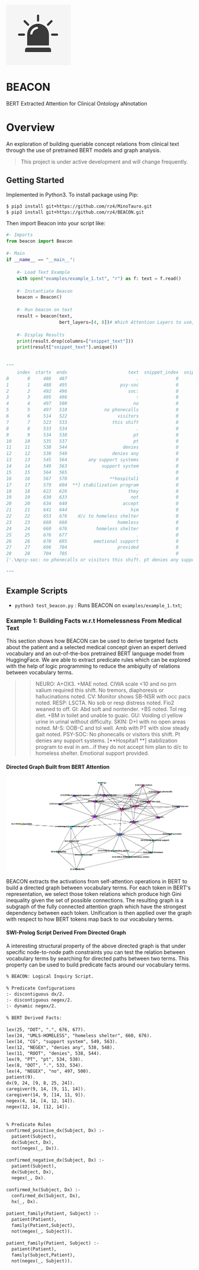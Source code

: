 ![graph](artifacts/beacon.png)
# BEACON

BERT Extracted Attention for Clinical Ontology aNnotation

# Overview
An exploration of building queriable concept relations from clinical text
through the use of pretrained BERT models and graph analysis.

> This project is under active development and will change frequently.

## Getting Started

Implemented in Python3. To install package using Pip:

```
$ pip3 install git+https://github.com/rz4/MinoTauro.git
$ pip3 install git+https://github.com/rz4/BEACON.git
```

Then import Beacon into your script like:

```python
#- Imports
from beacon import Beacon

#- Main
if __name__ == "__main__":

    #- Load Text Example
    with open("examples/example_1.txt", "r") as f: text = f.read()

    #- Instantiate Beacon
    beacon = Beacon()

    #- Run beacon on text
    result = beacon(text,
                    bert_layers=[4, 8])# Which Attention Layers to use;

    #- Display Results
    print(result.drop(columns=["snippet_text"]))
    print(result["snippet_text"].unique())


"""
    index  startx  endx                       text  snippet_index  snippet_startx  snippet_endx            lex rels_layers rels_threshold                            rels_index                                       rels_lex rels_tokens
0       0     486   487                          .              0             486           705            DOT         4|8           0.45                            1|3|7|8|28                           APPOS|DOT|PUNCT|ROOT          57
1       1     488   495                    psy-soc              0             486           705           ROOT         4|8           0.45                                   0|3                                      DOT|PUNCT          57
2       2     492   496                       soc:              0             486           705         HEADER
3       3     495   496                          :              0             486           705          PUNCT         4|8           0.45          0|1|4|5|6|7|8|11|12|15|17|28                APPOS|CONJ|DOT|NEGEX|NSUBJ|ROOT          57
4       4     497   500                         no              0             486           705          NEGEX         4|8           0.45          0|1|3|5|6|7|8|11|12|13|15|28           APPOS|CONJ|DOBJ|DOT|NEGEX|PUNCT|ROOT          57
5       5     497   510              no phonecalls              0             486           705           ROOT         4|8           0.45                             3|4|6|7|8                     APPOS|CONJ|DOT|NEGEX|PUNCT          57
6       6     514   522                   visitors              0             486           705           CONJ         4|8           0.45                             3|4|5|7|8                     APPOS|DOT|NEGEX|PUNCT|ROOT          57
7       7     523   533                 this shift              0             486           705          APPOS         4|8           0.45                  0|3|4|5|6|8|11|12|28                      CONJ|DOT|NEGEX|PUNCT|ROOT          57
8       8     533   534                          .              0             486           705            DOT         4|8           0.45  0|1|3|4|5|6|7|9|10|11|12|13|15|25|28  APPOS|CONJ|DOBJ|DOT|NEGEX|NSUBJ|PT|PUNCT|ROOT          57
9       9     534   538                         pt              0             486           705             PT         4|8           0.45                            8|10|11|12                           DOT|NEGEX|NSUBJ|ROOT          57
10     10     535   537                         pt              0             486           705          NSUBJ         4|8           0.45                             8|9|11|12                              DOT|NEGEX|PT|ROOT          57
11     11     538   544                     denies              0             486           705           ROOT         4|8           0.45                3|7|8|9|10|12|13|14|15         APPOS|CG|DOBJ|DOT|NEGEX|NSUBJ|PT|PUNCT          57
12     12     538   548                 denies any              0             486           705          NEGEX         4|8           0.45            3|4|5|7|8|9|10|11|13|14|15    APPOS|CG|DOBJ|DOT|NEGEX|NSUBJ|PT|PUNCT|ROOT          57
13     13     545   564        any support systems              0             486           705           DOBJ         4|8           0.45                           11|12|14|15                              CG|DOT|NEGEX|ROOT          57
14     14     549   563             support system              0             486           705             CG         4|8           0.45                           11|12|13|15                            DOBJ|DOT|NEGEX|ROOT          57
15     15     564   565                          .              0             486           705            DOT         4|8           0.45                8|11|12|13|14|17|25|28                   CG|DOBJ|DOT|NEGEX|NSUBJ|ROOT          57
16     16     567   578                **hospital1              0             486           705           ROOT         4|8           0.45                                    17                                          NSUBJ          57
17     17     579   604  **] stabilization program              0             486           705          NSUBJ         4|8           0.45                                 15|16                                       DOT|ROOT          57
18     18     622   626                       they              0             486           705          NSUBJ         4|8           0.45                        17|19|20|21|25                          ADVCL|DOT|NEGEX|NSUBJ          57
19     19     630   633                        not              0             486           705          NEGEX         4|8           0.45                  15|17|18|20|21|22|25                           ADVCL|DOT|NSUBJ|POBJ          57
20     20     634   640                     accept              0             486           705          ADVCL         4|8           0.45                     17|18|19|21|22|25                           DOT|NEGEX|NSUBJ|POBJ          57
21     21     641   644                        him              0             486           705          NSUBJ         4|8           0.45                                 18|20                                    ADVCL|NSUBJ          57
22     22     653   676    d/c to homeless shelter              0             486           705           POBJ         4|8           0.45                              23|24|25                         AMOD|DOT|UMLS-HOMELESS          57
23     23     660   668                   homeless              0             486           705           AMOD         4|8           0.45                           22|24|25|26                   DOT|NSUBJ|POBJ|UMLS-HOMELESS          57
24     24     660   676           homeless shelter              0             486           705  UMLS-HOMELESS         4|8           0.45                        21|22|23|25|26                            AMOD|DOT|NSUBJ|POBJ          57
25     25     676   677                          .              0             486           705            DOT         4|8           0.45              0|8|15|22|23|24|26|27|28         AMOD|DOT|NSUBJ|POBJ|ROOT|UMLS-HOMELESS          57
26     26     678   695          emotional support              0             486           705          NSUBJ         4|8           0.45                              25|27|28                                       DOT|ROOT          57
27     27     696   704                   provided              0             486           705           ROOT         4|8           0.45                              25|26|28                                      DOT|NSUBJ          57
28     28     704   705                          .              0             486           705            DOT         4|8           0.45              0|1|3|7|8|15|17|25|26|27                     APPOS|DOT|NSUBJ|PUNCT|ROOT          57
['.\npsy-soc: no phonecalls or visitors this shift. pt denies any support systems. [**hospital1 **] stabilization program to eval in am if they do not accept him plan to d/c to homeless shelter. emotional support provided.']

"""
```
## Example Scripts

- `python3 test_beacon.py` : Runs BEACON on `examples/example_1.txt`;

### Example 1: Building Facts w.r.t Homelessness From Medical Text

This section shows how BEACON can be used to derive targeted facts about the patient and
a selected medical concept given an expert derived vocabulary and an out-of-the-box pretrained BERT language
model from HuggingFace. We are able to extract predicate rules which can be explored with the help of logic
programming to reduce the ambiguity of relations between vocabulary terms.

>> NEURO: A+OX3. +MAE noted. CIWA scale <10 and no prn valium required this shift. No tremors, diaphoresis or hallucinations noted.
CV: Monitor shows SB-NSR with occ pacs noted.
RESP: LSCTA. No sob or resp distress noted. Fio2 weaned to off.
GI: Abd soft and nontender. +BS noted. Tol reg diet. +BM in toilet and unable to guaic.
GU: Voiding cl yellow urine in urinal without difficulty.
SKIN: D+I with no open areas noted.
M-S:  OOB-C and tol well. Amb with PT with slow steady gait noted.
PSY-SOC: No phonecalls or visitors this shift. Pt denies any support systems. [**Hospital1 **] stabilization program to eval in am...if they do not accept him plan to d/c to homeless shelter. Emotional support provided.


#### Directed Graph Built from BERT Attention
![graph](artifacts/example1_relations.png)

BEACON extracts the activations from self-attention operations in BERT to build a
directed graph between vocabulary terms. For each token in BERT's representation,
we select those token relations which produce high Gini inequality given the set
of possible connections. The resulting graph is a subgraph of the fully connected attention graph
which have the strongest dependency between each token. Unification is then applied
over the graph with respect to how BERT tokens map back to our vocabulary terms.


#### SWI-Prolog Script Derived From Directed Graph

A interesting structural property of the above directed graph is that under
specific node-to-node path constraints you can test the relation between
vocabulary terms by searching for directed paths between two terms.
This property can be used to build predicate facts around our vocabulary terms.


```swi-prolog
% BEACON: Logical Inquiry Script.

% Predicate Configurations
:- discontiguous dx/2.
:- discontiguous negex/2.
:- dynamic negex/2.

% BERT Derived Facts:

lex(25, "DOT", ".", 676, 677).
lex(24, "UMLS-HOMELESS", "homeless shelter", 660, 676).
lex(14, "CG", "support system", 549, 563).
lex(12, "NEGEX", "denies any", 538, 548).
lex(11, "ROOT", "denies", 538, 544).
lex(9, "PT", "pt", 534, 538).
lex(8, "DOT", ".", 533, 534).
lex(4, "NEGEX", "no", 497, 500).
patient(9).
dx(9, 24, [9, 8, 25, 24]).
caregiver(9, 14, [9, 11, 14]).
caregiver(14, 9, [14, 11, 9]).
negex(4, 14, [4, 12, 14]).
negex(12, 14, [12, 14]).


% Predicate Rules
confirmed_positive_dx(Subject, Dx) :-
  patient(Subject),
  dx(Subject, Dx),
  not(negex(_, Dx)).

confirmed_negative_dx(Subject, Dx) :-
  patient(Subject),
  dx(Subject, Dx),
  negex(_, Dx).

confirmed_hx(Subject, Dx) :-
  confirmed_dx(Subject, Dx),
  hx(_, Dx).

patient_family(Patient, Subject) :-
  patient(Patient),
  family(Patient,Subject),
  not(negex(_, Subject)).

patient_family(Patient, Subject) :-
  patient(Patient),
  family(Subject,Patient),
  not(negex(_, Subject)).
```
